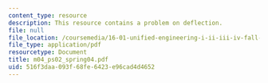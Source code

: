 ```yaml
---
content_type: resource
description: This resource contains a problem on deflection.
file: null
file_location: /coursemedia/16-01-unified-engineering-i-ii-iii-iv-fall-2005-spring-2006/516f3daa093f68fe6423e96cad4d4652_m04_ps02_spring04.pdf
file_type: application/pdf
resourcetype: Document
title: m04_ps02_spring04.pdf
uid: 516f3daa-093f-68fe-6423-e96cad4d4652
---
```

